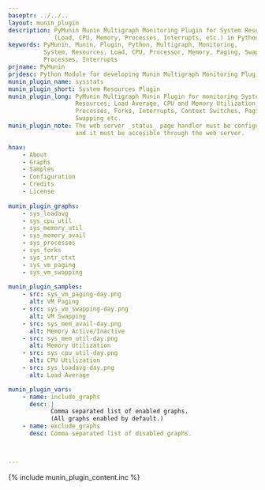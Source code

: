 ```yaml
---
baseptr: ../../..
layout: munin_plugin
description: PyMunin Munin Multigraph Monitoring Plugin for System Resources 
             (Load, CPU, Memory, Processes, Interrupts, etc.) in Python.
keywords: PyMunin, Munin, Plugin, Python, Multigraph, Monitoring,
          System, Resources, Load, CPU, Processor, Memory, Paging, Swapping,
          Processes, Interrupts
prjname: PyMunin
prjdesc: Python Module for developing Munin Multigraph Monitoring Plugins
munin_plugin_name: sysstats
munin_plugin_short: System Resources Plugin
munin_plugin_long: PyMunin Multigraph Munin Plugin for monitoring System 
                   Resources; Load Average, CPU and Memory Utilization, 
                   Processes, Forks, Interrupts, Context Switches, Paging and 
                   Swapping etc.
munin_plugin_note: The web server _status_ page handler must be configured 
                   and it must be accesible through the web server.

hnav:
    - About
    - Graphs
    - Samples
    - Configuration
    - Credits
    - License
                   
munin_plugin_graphs:
    - sys_loadavg
    - sys_cpu_util
    - sys_memory_util
    - sys_memory_avail
    - sys_processes
    - sys_forks
    - sys_intr_ctxt
    - sys_vm_paging
    - sys_vm_swapping
    
munin_plugin_samples:
    - src: sys_vm_paging-day.png
      alt: VM Paging
    - src: sys_vm_swapping-day.png
      alt: VM Swapping
    - src: sys_mem_avail-day.png
      alt: Memory Active/Inactive
    - src: sys_mem_util-day.png
      alt: Memory Utilization
    - src: sys_cpu_util-day.png
      alt: CPU Utilization
    - src: sys_loadavg-day.png
      alt: Load Average

munin_plugin_vars:
    - name: include_graphs
      desc: |
            Comma separated list of enabled graphs.
            (All graphs enabled by default.)
    - name: exclude_graphs
      desc: Comma separated list of disabled graphs.


    
---
```


{% include munin_plugin_content.inc %}
